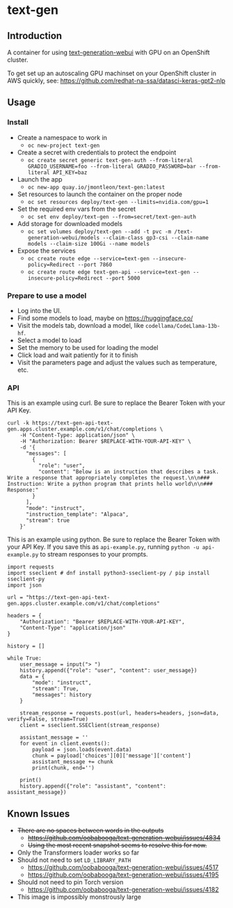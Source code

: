 # text-gen

## Introduction
A container for using [text-generation-webui](https://github.com/oobabooga/text-generation-webui) with GPU on an OpenShift cluster.

To get set up an autoscaling GPU machinset on your OpenShift cluster in AWS quickly, see:
https://github.com/redhat-na-ssa/datasci-keras-gpt2-nlp

## Usage

### Install
- Create a namespace to work in
  - `oc new-project text-gen`
- Create a secret with credentials to protect the endpoint
  - `oc create secret generic text-gen-auth --from-literal GRADIO_USERNAME=foo --from-literal GRADIO_PASSWORD=bar --from-literal API_KEY=baz`
- Launch the app
  - `oc new-app quay.io/jmontleon/text-gen:latest`
- Set resources to launch the container on the proper node
  - `oc set resources deploy/text-gen --limits=nvidia.com/gpu=1`
- Set the required env vars from the secret
  - `oc set env deploy/text-gen --from=secret/text-gen-auth`
- Add storage for downloaded models
  - `oc set volumes deploy/text-gen --add -t pvc -m /text-generation-webui/models --claim-class gp3-csi --claim-name models --claim-size 100Gi --name models`
- Expose the services
  - `oc create route edge --service=text-gen --insecure-policy=Redirect --port 7860`
  - `oc create route edge text-gen-api --service=text-gen --insecure-policy=Redirect --port 5000`

### Prepare to use a model
- Log into the UI.
- Find some models to load, maybe on https://huggingface.co/
- Visit the models tab, download a model, like `codellama/CodeLlama-13b-hf`.
- Select a model to load
- Set the memory to be used for loading the model
- Click load and wait patiently for it to finish
- Visit the parameters page and adjust the values such as temperature, etc.

### API
This is an example using curl. Be sure to replace the Bearer Token with your API Key.
```
curl -k https://text-gen-api-text-gen.apps.cluster.example.com/v1/chat/completions \
    -H "Content-Type: application/json" \
    -H "Authorization: Bearer $REPLACE-WITH-YOUR-API-KEY" \
    -d '{
      "messages": [
        {
          "role": "user",
          "content": "Below is an instruction that describes a task. Write a response that appropriately completes the request.\n\n### Instruction: Write a python program that prints hello world\n\n### Response:"
        }
      ],
      "mode": "instruct",
      "instruction_template": "Alpaca",
      "stream": true
    }'
```

This is an example using python. Be sure to replace the Bearer Token with your API Key. If you save this as `api-example.py`, running `python -u api-example.py` to stream responses to your prompts.
```
import requests
import sseclient # dnf install python3-sseclient-py / pip install sseclient-py
import json

url = "https://text-gen-api-text-gen.apps.cluster.example.com/v1/chat/completions"

headers = {
    "Authorization": "Bearer $REPLACE-WITH-YOUR-API-KEY",
    "Content-Type": "application/json"
}

history = []

while True:
    user_message = input("> ")
    history.append({"role": "user", "content": user_message})
    data = {
        "mode": "instruct",
        "stream": True,
        "messages": history
    }

    stream_response = requests.post(url, headers=headers, json=data, verify=False, stream=True)
    client = sseclient.SSEClient(stream_response)

    assistant_message = ''
    for event in client.events():
        payload = json.loads(event.data)
        chunk = payload['choices'][0]['message']['content']
        assistant_message += chunk
        print(chunk, end='')

    print()
    history.append({"role": "assistant", "content": assistant_message})
```

## Known Issues
- ~~There are no spaces between words in the outputs~~
  - ~~https://github.com/oobabooga/text-generation-webui/issues/4834~~
  - ~~Using the most recent snapshot seems to resolve this for now.~~
- Only the Transformers loader works so far
- Should not need to set `LD_LIBRARY_PATH`
  - https://github.com/oobabooga/text-generation-webui/issues/4517
  - https://github.com/oobabooga/text-generation-webui/issues/4195
- Should not need to pin Torch version
  - https://github.com/oobabooga/text-generation-webui/issues/4182
- This image is impossibly monstrously large
